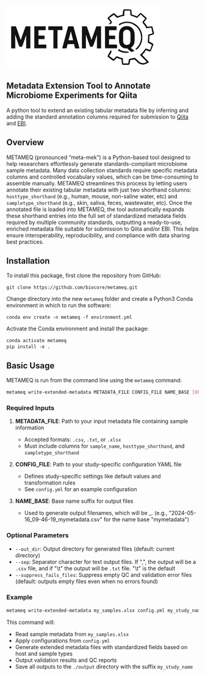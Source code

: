 ![METAMEQ logo](https://raw.githubusercontent.com/AmandaBirmingham/metameq/main/metameq_medium.png?raw=true)

## Metadata Extension Tool to Annotate Microbiome Experiments for Qiita

A python tool to extend an existing tabular metadata file by inferring and adding 
the standard annotation columns required for submission to [Qiita](https://qiita.ucsd.edu/) and [EBI](https://www.ebi.ac.uk/).

## Overview

METAMEQ (pronounced “meta-mek”) is a Python-based tool designed to help researchers effortlessly generate standards-compliant microbiome sample metadata. Many data collection standards require specific metadata columns and controlled vocabulary values, which can be time-consuming to assemble manually. METAMEQ streamlines this process by letting users annotate their existing tabular metadata with just two shorthand columns: `hosttype_shorthand` (e.g., human, mouse, non-saline water, etc) and `sampletype_shorthand` (e.g., skin, saliva, feces, wastewater, etc). Once the annotated file is loaded into METAMEQ, the tool automatically expands these shorthand entries into the full set of standardized metadata fields required by multiple community standards, outputting a ready-to-use, enriched metadata file suitable for submission to Qiita and/or EBI. This helps ensure interoperability, reproducibility, and compliance with data sharing best practices.

## Installation

To install this package, first clone the repository from GitHub:

```
git clone https://github.com/biocore/metameq.git
```

Change directory into the new `metameq` folder and create a 
Python3 Conda environment in which to run the software:

```
conda env create -n metameq -f environment.yml  
```

Activate the Conda environment and install the package:

```
conda activate metameq
pip install -e .
```

## Basic Usage

METAMEQ is run from the command line using the `metameq` command: 

```bash
metameq write-extended-metadata METADATA_FILE CONFIG_FILE NAME_BASE [OPTIONS]
```

### Required Inputs

1. **METADATA_FILE**: Path to your input metadata file containing sample information
   - Accepted formats: `.csv`, `.txt`, or `.xlsx`
   - Must include columns for `sample_name`, `hosttype_shorthand`, and `sampletype_shorthand`

2. **CONFIG_FILE**: Path to your study-specific configuration YAML file
   - Defines study-specific settings like default values and transformation rules
   - See `config.yml` for an example configuration

3. **NAME_BASE**: Base name suffix for output files
   - Used to generate output filenames, which will be <timestamp>_<basename>.<extension> (e.g., "2024-05-16_09-46-19_mymetadata.csv" for the name base "mymetadata")

### Optional Parameters

- `--out_dir`: Output directory for generated files (default: current directory)
- `--sep`: Separator character for text output files.  If ",", the output will be a `.csv` file, and if "\t" the output will be `.txt` file. "\t" is the default
- `--suppress_fails_files`: Suppress empty QC and validation error files (default: outputs empty files even when no errors found)

### Example

```bash
metameq write-extended-metadata my_samples.xlsx config.yml my_study_name --out_dir ./output
```

This command will:
- Read sample metadata from `my_samples.xlsx`
- Apply configurations from `config.yml`
- Generate extended metadata files with standardized fields based on host and sample types
- Output validation results and QC reports
- Save all outputs to the `./output` directory with the suffix `my_study_name`
